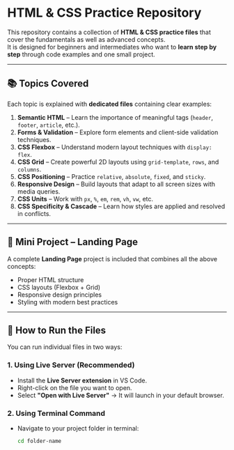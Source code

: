  # HTML & CSS Practice Repository

This repository contains a collection of **HTML & CSS practice files** that cover the fundamentals as well as advanced concepts.  
It is designed for beginners and intermediates who want to **learn step by step** through code examples and one small project.  

---

## 📚 Topics Covered

Each topic is explained with **dedicated files** containing clear examples:

1. **Semantic HTML** – Learn the importance of meaningful tags (`header`, `footer`, `article`, etc.).  
2. **Forms & Validation** – Explore form elements and client-side validation techniques.  
3. **CSS Flexbox** – Understand modern layout techniques with `display: flex`.  
4. **CSS Grid** – Create powerful 2D layouts using `grid-template`, `rows`, and `columns`.  
5. **CSS Positioning** – Practice `relative`, `absolute`, `fixed`, and `sticky`.  
6. **Responsive Design** – Build layouts that adapt to all screen sizes with media queries.  
7. **CSS Units** – Work with `px`, `%`, `em`, `rem`, `vh`, `vw`, etc.  
8. **CSS Specificity & Cascade** – Learn how styles are applied and resolved in conflicts.  

---

## 🎯 Mini Project – Landing Page

A complete **Landing Page** project is included that combines all the above concepts:  
- Proper HTML structure  
- CSS layouts (Flexbox + Grid)  
- Responsive design principles  
- Styling with modern best practices  

---

## 🚀 How to Run the Files

You can run individual files in two ways:

### 1. Using Live Server (Recommended)  
- Install the **Live Server extension** in VS Code.  
- Right-click on the file you want to open.  
- Select **"Open with Live Server"** → It will launch in your default browser.  

### 2. Using Terminal Command  
- Navigate to your project folder in terminal:  
  ```bash
  cd folder-name

